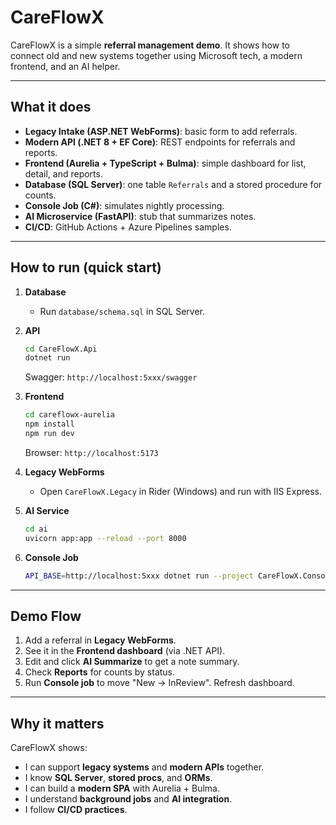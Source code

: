 # CareFlowX

CareFlowX is a simple **referral management demo**. It shows how to connect old and new systems together using Microsoft tech, a modern frontend, and an AI helper.

---

## What it does
- **Legacy Intake (ASP.NET WebForms)**: basic form to add referrals.
- **Modern API (.NET 8 + EF Core)**: REST endpoints for referrals and reports.
- **Frontend (Aurelia + TypeScript + Bulma)**: simple dashboard for list, detail, and reports.
- **Database (SQL Server)**: one table `Referrals` and a stored procedure for counts.
- **Console Job (C#)**: simulates nightly processing.
- **AI Microservice (FastAPI)**: stub that summarizes notes.
- **CI/CD**: GitHub Actions + Azure Pipelines samples.

---

## How to run (quick start)

1. **Database**
   - Run `database/schema.sql` in SQL Server.

2. **API**
   ```bash
   cd CareFlowX.Api
   dotnet run
   ```
   Swagger: `http://localhost:5xxx/swagger`

3. **Frontend**
   ```bash
   cd careflowx-aurelia
   npm install
   npm run dev
   ```
   Browser: `http://localhost:5173`

4. **Legacy WebForms**
   - Open `CareFlowX.Legacy` in Rider (Windows) and run with IIS Express.

5. **AI Service**
   ```bash
   cd ai
   uvicorn app:app --reload --port 8000
   ```

6. **Console Job**
   ```bash
   API_BASE=http://localhost:5xxx dotnet run --project CareFlowX.Console
   ```

---

## Demo Flow
1. Add a referral in **Legacy WebForms**.
2. See it in the **Frontend dashboard** (via .NET API).
3. Edit and click **AI Summarize** to get a note summary.
4. Check **Reports** for counts by status.
5. Run **Console job** to move "New → InReview". Refresh dashboard.

---

## Why it matters
CareFlowX shows:
- I can support **legacy systems** and **modern APIs** together.
- I know **SQL Server**, **stored procs**, and **ORMs**.
- I can build a **modern SPA** with Aurelia + Bulma.
- I understand **background jobs** and **AI integration**.
- I follow **CI/CD practices**.
